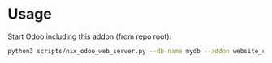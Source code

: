 # Usage

Start Odoo including this addon (from repo root):

```bash
python3 scripts/nix_odoo_web_server.py --db-name mydb --addon website_sale_slides
```
